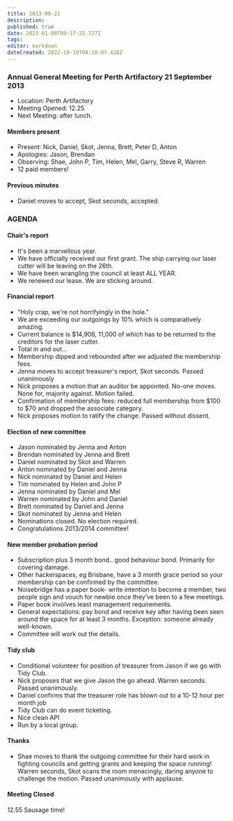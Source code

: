 ```yaml
---
title: 2013-09-21
description: 
published: true
date: 2023-01-08T09:17:22.727Z
tags: 
editor: markdown
dateCreated: 2022-10-19T08:10:07.428Z
---
```


### Annual General Meeting for Perth Artifactory 21 September 2013

-   Location: Perth Artifactory
-   Meeting Opened: 12.25
-   Next Meeting: after lunch.

#### Members present

-   Present: Nick, Daniel, Skot, Jenna, Brett, Peter D, Anton
-   Apologies: Jason, Brendan
-   Observing: Shae, John P, Tim, Helen, Mel, Garry, Steve R, Warren
-   12 paid members!

#### Previous minutes

-   Daniel moves to accept, Skot seconds, accepted.

### AGENDA

#### Chair's report

-   It's been a marvellous year.
-   We have officially received our first grant. The ship carrying our laser cutter will be leaving on the 26th.
-   We have been wrangling the council at least ALL YEAR.
-   We renewed our lease. We are sticking around.

#### Financial report

-   "Holy crap, we're not horrifyingly in the hole."
-   We are exceeding our outgoings by 10% which is comparatively amazing.
-   Current balance is \$14,906, 11,000 of which has to be returned to the creditors for the laser cutter.
-   Total in and out...
-   Membership dipped and rebounded after we adjusted the membership fees.
-   Jenna moves to accept treasurer's report, Skot seconds. Passed unanimously
-   Nick proposes a motion that an auditor be appointed. No-one moves. None for, majority against. Motion failed.
-   Confirmation of membership fees: reduced full membership from \$100 to \$70 and dropped the associate category.
-   Nick proposes motion to ratify the change. Passed without dissent.

#### Election of new committee

-   Jason nominated by Jenna and Anton
-   Brendan nominated by Jenna and Brett
-   Daniel nominated by Skot and Warren
-   Anton nominated by Daniel and Jenna
-   Nick nominated by Daniel and Helen
-   Tim nominated by Helen and John P
-   Jenna nominated by Daniel and Mel
-   Warren nominated by John and Daniel
-   Brett nominated by Daniel and Jenna
-   Skot nominated by Jenna and Helen
-   Nominations closed. No election required.
-   Congratulations 2013/2014 committee!

#### New member probation period

-   Subscription plus 3 month bond.. good behaviour bond. Primarily for covering damage.
-   Other hackerspaces, eg Brisbane, have a 3 month grace period so your membership can be confirmed by the committee.
-   Noisebridge has a paper book- write intention to become a member, two people sign and vouch for newbie once they've been to a few meetings.
-   Paper book involves least management requirements.
-   General expectations: pay bond and receive key after having been seen around the space for at least 3 months. Exception: someone already well-known.
-   Committee will work out the details.

#### Tidy club

-   Conditional volunteer for position of treasurer from Jason if we go with Tidy Club.
-   Nick proposes that we give Jason the go ahead. Warren seconds. Passed unanimously.
-   Daniel confirms that the treasurer role has blown out to a 10-12 hour per month job
-   Tidy Club can do event ticketing.
-   Nice clean API
-   Run by a local group.

#### Thanks

-   Shae moves to thank the outgoing committee for their hard work in fighting councils and getting grants and keeping the space running! Warren seconds, Skot scans the room menacingly, daring anyone to challenge the motion. Passed unanimously with applause.

#### Meeting Closed

12.55 Sausage time!
